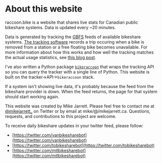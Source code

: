 # About this website

raccoon.bike is a website that shares live stats for Canadian public bikeshare systems. Data is updated every ~20 minutes.

Data is generated by tracking the [GBFS](https://github.com/NABSA/gbfs) feeds of available bikeshare systems. [The tracking software](https://github.com/mjarrett/bikeraccoonAPI) records a trip occuring when a bike is removed from a station or a free floating bike becomes unavailable. For more information about how this works and how well the tracking matches the actual usage statistics, see [this blog post](https://notes.mikejarrett.ca/tracking-bikeshare-use-using-gbfs-feeds/). 

I've also written a Python package [`bikeraccoon`](https://github.com/mjarrett/bikeraccoon) that wraps the tracking API so you can query the tracker with a single line of Python. This website is built on the tracker->API->`bikeraccoon` stack.

If a system isn't showing live data, it's probably because the feed from the bikeshare provider is down. When the feed returns, the page for that system should start working again.

This website was created by Mike Jarrett. Please feel free to contact me at [@mikejarrett_](https://twitter.com/mikejarrett_) on Twitter or by email at mike/@/mikejarrett.ca. Questions, requests, and contributions to this project are welcome.

To receive daily bikeshare updates in your twitter feed, please follow:
* [https://twitter.com/vanbikesharebot](https://twitter.com/vanbikesharebot)
* [https://twitter.com/tobikesharebot](https://twitter.com/tobikesharebot)
* [https://twitter.com/mtlbikesharebot](https://twitter.com/mtlbikesharebot)
